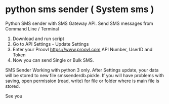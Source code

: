 # python sms sender ( System sms )
Python SMS sender with SMS Gateway API. Send SMS messages from Command Line / Terminal

1. Download and run script
2. Go to API Settings - Update Settings
3. Enter your Proovl <a href="https://www.proovl.com" target="_blank">https://www.proovl.com</a> API Number, UserID and Token
4. Now you can send Single or Bulk SMS.

SMS Sender Working with python 3 only.
After Settings update, your data will be stored to new file smssenderdb.pickle. If you will have problems with saving,
open permission (read, write) for file or folder where is main file is stored.


See you 
